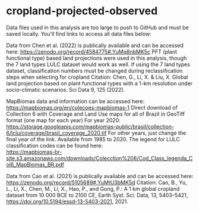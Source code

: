 # cropland-projected-observed

Data files used in this analysis are too large to push to GitHub and must be saved locally. You'll find links to access all data files below: 

Data from Chen et al. (2022) is publically available and can be accessed here: https://zenodo.org/record/4584775#.YuMq8nbMK5c
    PFT (plant functional type) based land projections were used in this analysis, though the 7 land types LULC dataset would work as well. If using the 7 land types       dataset, classification numbers must be changed during reclassification steps when selecting for cropland
    Citation: Chen, G., Li, X. & Liu, X. Global land projection based on plant functional types with a 1-km resolution under socio-climatic scenarios. Sci Data 9, 125                (2022).

MapBiomas data and information can be accessed here: https://mapbiomas.org/en/colecoes-mapbiomas-1
    Direct download of Collection 6 with Coverage and Land Use maps for all of Brazil in GeoTiff format (one map for each year)
    For year 2020:   https://storage.googleapis.com/mapbiomas-public/brasil/collection-6/lclu/coverage/brasil_coverage_2020.tif
    For other years, just change the final year of the link. Available from 1985 to 2020.
    The legend for LULC classification codes can be found here:  
    https://mapbiomas-br-site.s3.amazonaws.com/downloads/Colecction%206/Cod_Class_legenda_Col6_MapBiomas_BR.pdf
    
Data from Cao et al. (2021) is publically available and can be accessed here: https://zenodo.org/record/5105689#.YuMtU3bMK5d
    Citation: Cao, B., Yu, L., Li, X., Chen, M., Li, X., Hao, P., and Gong, P.: A 1 km global cropland dataset from 10 000 BCE to 2100 CE, Earth Syst. Sci. Data, 13,                     5403–5421, https://doi.org/10.5194/essd-13-5403-2021, 2021.
